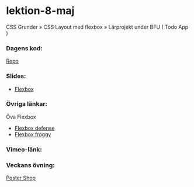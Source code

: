 # lektion-8-maj
CSS Grunder » CSS Layout med flexbox » Lärprojekt under BFU ( Todo App )

### Dagens kod:
[Repo](https://github.com/BFU-2023/lektion-8-maj/tree/main/losningsforslag-hyllningen)

### Slides:
* [Flexbox](https://docs.google.com/presentation/d/1P7IYzcuDXOwLbUY0L8sR3IjEdtAA46IJ1S4ghKb5-hc/edit?usp=sharing)

### Övriga länkar:
Öva Flexbox
* [Flexbox defense](http://www.flexboxdefense.com/)
* [Flexbox froggy](https://flexboxfroggy.com/)

### Vimeo-länk:

### Veckans övning:
[Poster Shop](https://github.com/BFU-2023/Poster-Shop)
